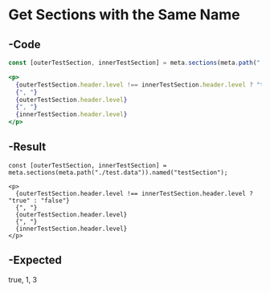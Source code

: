 # Get Sections with the Same Name
## -Code

```jsx
const [outerTestSection, innerTestSection] = meta.sections(meta.path("./test.data")).named("testSection");

<p>
  {outerTestSection.header.level !== innerTestSection.header.level ? "true" : "false"}
  {", "}
  {outerTestSection.header.level}
  {", "}
  {innerTestSection.header.level}
</p>
```

## -Result
```jsx:
const [outerTestSection, innerTestSection] = meta.sections(meta.path("./test.data")).named("testSection");

<p>
  {outerTestSection.header.level !== innerTestSection.header.level ? "true" : "false"}
  {", "}
  {outerTestSection.header.level}
  {", "}
  {innerTestSection.header.level}
</p>
```

## -Expected
true, 1, 3